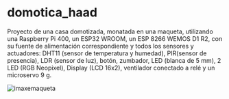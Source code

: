 # domotica_haad

Proyecto de una casa domotizada, monatada en una maqueta, utilizando una Raspberry Pi 400, un ESP32 WROOM, un ESP 8266 WEMOS D1 R2, con su fuente de
alimentación correspondiente y todos los sensores y actuadores: 
DHT11 (sensor de temperatura y humedad), PIR(sensor de presencia), LDR (sensor de luz), botón, zumbador, LED (blanca de 5 mm), 2 LED (RGB Neopixel),
Display (LCD 16x2), ventilador conectado a relé y un microservo 9 g.

![imaxemaqueta](https://user-images.githubusercontent.com/129267162/232457018-6497f808-070c-4534-89fc-3563648cc5f4.png)
